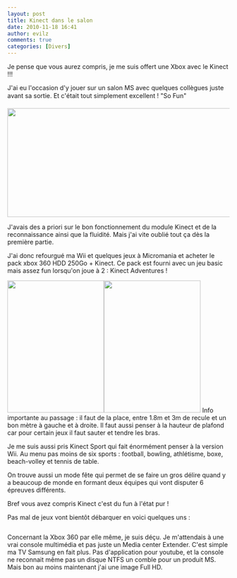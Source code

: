 ```yaml
---
layout: post
title: Kinect dans le salon
date: 2010-11-18 16:41
author: evilz
comments: true
categories: [Divers]
---
```


Je pense que vous aurez compris, je me suis offert une Xbox avec le Kinect !!!

J'ai eu l'occasion d'y jouer sur un salon MS  avec quelques collègues juste avant sa sortie. Et c'était tout simplement excellent ! "So Fun"<!--more-->

<p style="text-align: center;"><img class="aligncenter" title="Kinect Xbox 360" src="http://farm5.static.flickr.com/4145/5173142518_9f870bd8b7_z.jpg" alt="" width="640" height="247" /></p>

J'avais des a priori sur le bon fonctionnement du module Kinect et de la reconnaissance ainsi que la fluidité. Mais j'ai vite oublié tout ça dès la première partie.

J'ai donc refourgué ma Wii et quelques jeux à Micromania et acheter le pack xbox 360 HDD 250Go + Kinect.
Ce pack est fourni avec un jeu basic mais assez fun lorsqu'on joue à 2 : Kinect Adventures !

<img class="aligncenter" src="http://download.xbox.com/content/images/66acd000-77fe-1000-9115-d8024d5308ed/1033/boxartlg.jpg" alt="" width="219" height="300" /><img class="aligncenter" src="http://download.xbox.com/content/images/66acd000-77fe-1000-9115-d8024d5308c9/1033/boxartlg.jpg" alt="" width="219" height="300" />
Info importante au passage : il faut de la place, entre 1.8m et 3m de recule et un bon mètre à gauche et à droite. Il faut aussi penser à la hauteur de plafond car pour certain jeux il faut sauter et tendre les bras.

Je me suis aussi pris Kinect Sport qui fait énormément penser à la version Wii. Au menu pas moins de six sports : football, bowling, athlétisme, boxe, beach-volley et tennis de table.

On trouve aussi un mode fête qui permet de se faire un gros délire quand y a beaucoup de monde en formant deux équipes qui vont disputer 6 épreuves différents.

Bref vous avez compris Kinect c'est du fun à l'état pur !

Pas mal de jeux vont bientôt débarquer en voici quelques uns :

<img class="alignleft" src="http://download.xbox.com/content/images/66acd000-77fe-1000-9115-d8024d53093b/1033/boxartlg.jpg" alt="" /><img class="alignleft" src="http://download.xbox.com/content/images/66acd000-77fe-1000-9115-d80245410911/1033/boxartlg.jpg" alt="" /><img class="alignleft" src="http://download.xbox.com/content/images/66acd000-77fe-1000-9115-d802485507df/1036/boxartlg.jpg" alt="" /><img class="alignleft" src="http://download.xbox.com/content/images/66acd000-77fe-1000-9115-d8024d4a07da/1033/boxartlg.jpg" alt="" /><img class="alignleft" src="http://download.xbox.com/content/images/66acd000-77fe-1000-9115-d80257520801/1033/boxartlg.jpg" alt="" /><img class="alignleft" src="http://download.xbox.com/content/images/66acd000-77fe-1000-9115-d80255530850/1033/boxartlg.jpg" alt="" /><img class="alignleft" src="http://download.xbox.com/content/images/66acd000-77fe-1000-9115-d8025553084f/1036/boxartlg.jpg" alt="" /><img class="alignleft" src="http://download.xbox.com/content/images/66acd000-77fe-1000-9115-d8025345084d/1033/boxartlg.jpg" alt="" /><img class="alignleft" src="http://download.xbox.com/content/images/66acd000-77fe-1000-9115-d8024d5308b3/1033/boxartlg.jpg" alt="" /><img class="alignleft" src="http://download.xbox.com/content/images/66acd000-77fe-1000-9115-d802545607d3/1033/boxartlg.jpg" alt="" />

Concernant la Xbox 360 par elle même, je suis déçu. Je m'attendais à une vrai console multimédia et pas juste un Media center Extender. C'est simple ma TV Samsung en fait plus. Pas d'application pour youtube, et la console ne reconnait même pas un disque NTFS un comble pour un produit MS. Mais bon au moins maintenant j'ai une image Full HD.
